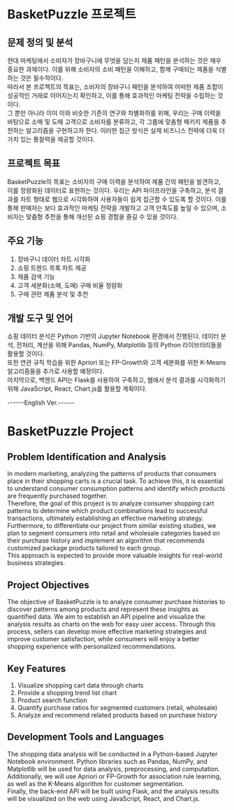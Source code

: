 # BasketPuzzle 프로젝트

## 문제 정의 및 분석
현대 마케팅에서 소비자가 장바구니에 무엇을 담는지 제품 패턴을 분석하는 것은 매우 중요한 과제이다. 이를 위해 소비자의 소비 패턴을 이해하고, 함께 구매되는 제품을 식별하는 것은 필수적이다.  
따라서 본 프로젝트의 목표는, 소비자의 장바구니 패턴을 분석하여 어떠한 제품 조합이 성공적인 거래로 이어지는지 확인하고, 이를 통해 효과적인 마케팅 전략을 수립하는 것이다.  
그 뿐만 아니라 이미 이와 비슷한 기존의 연구와 차별화하를 위해, 우리는 구매 이력을 바탕으로 소매 및 도매 고객으로 소비자를 분류하고, 각 그룹에 맞춤형 패키지 제품을 추천하는 알고리즘을 구현하고자 한다. 
이러한 접근 방식은 실제 비즈니스 전략에 더욱 더 가치 있는 통찰력을 제공할 것이다.


## 프로젝트 목표
BasketPuzzle의 목표는 소비자의 구매 이력을 분석하여 제품 간의 패턴을 발견하고, 이를 정량화된 데이터로 표현하는 것이다. 우리는 API 파이프라인을 구축하고, 분석 결과를 차트 형태로 웹으로 시각화하여 사용자들이 쉽게 접근할 수 있도록 할 것이다. 이를 통해 판매자는 보다 효과적인 마케팅 전략을 개발하고 고객 만족도를 높일 수 있으며, 소비자는 맞춤형 추천을 통해 개선된 쇼핑 경험을 즐길 수 있을 것이다.

## 주요 기능
1. 장바구니 데이터 차트 시각화
2. 쇼핑 트렌드 목록 차트 제공
3. 제품 검색 기능
4. 고객 세분화(소매, 도매) 구매 비율 정량화
5. 구매 관련 제품 분석 및 추천

## 개발 도구 및 언어
쇼핑 데이터 분석은 Python 기반의 Jupyter Notebook 환경에서 진행된다. 데이터 분석, 전처리, 계산을 위해 Pandas, NumPy, Matplotlib 등의 Python 라이브러리들을 활용할 것이다.  
또한 연관 규칙 학습을 위한 Apriori 또는 FP-Growth와 고객 세분화를 위한 K-Means 알고리즘들을 추가로 사용할 예정이다.  
마지막으로, 백엔드 API는 Flask를 사용하여 구축하고, 웹에서 분석 결과를 시각화하기 위해 JavaScript, React, Chart.js를 활용할 계획이다.

------English Ver.------

# BasketPuzzle Project

## Problem Identification and Analysis
In modern marketing, analyzing the patterns of products that consumers place in their shopping carts is a crucial task. To achieve this, it is essential to understand consumer consumption patterns and identify which products are frequently purchased together.  
Therefore, the goal of this project is to analyze consumer shopping cart patterns to determine which product combinations lead to successful transactions, ultimately establishing an effective marketing strategy.  
Furthermore, to differentiate our project from similar existing studies, we plan to segment consumers into retail and wholesale categories based on their purchase history and implement an algorithm that recommends customized package products tailored to each group.  
This approach is expected to provide more valuable insights for real-world business strategies.

## Project Objectives
The objective of BasketPuzzle is to analyze consumer purchase histories to discover patterns among products and represent these insights as quantified data. We aim to establish an API pipeline and visualize the analysis results as charts on the web for easy user access. Through this process, sellers can develop more effective marketing strategies and improve customer satisfaction, while consumers will enjoy a better shopping experience with personalized recommendations.

## Key Features
1. Visualize shopping cart data through charts
2. Provide a shopping trend list chart
3. Product search function
4. Quantify purchase ratios for segmented customers (retail, wholesale)
5. Analyze and recommend related products based on purchase history

## Development Tools and Languages
The shopping data analysis will be conducted in a Python-based Jupyter Notebook environment. Python libraries such as Pandas, NumPy, and Matplotlib will be used for data analysis, preprocessing, and computation.  
Additionally, we will use Apriori or FP-Growth for association rule learning, as well as the K-Means algorithm for customer segmentation.  
Finally, the back-end API will be built using Flask, and the analysis results will be visualized on the web using JavaScript, React, and Chart.js.

